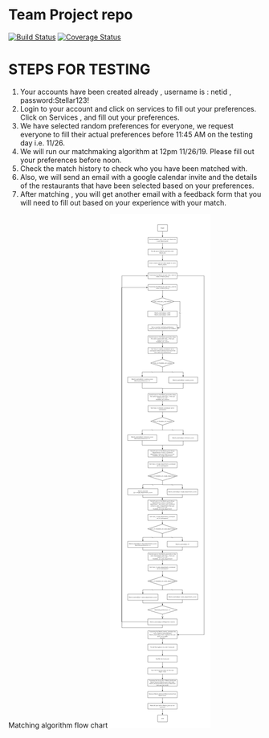 # Team Project repo
[![Build Status](https://travis-ci.com/gcivil-nyu-org/fall2019-cs-gy-6063-team-stellar.svg?branch=develop)](https://travis-ci.com/gcivil-nyu-org/fall2019-cs-gy-6063-team-stellar)
[![Coverage Status](https://coveralls.io/repos/github/gcivil-nyu-org/fall2019-cs-gy-6063-team-stellar/badge.svg?branch=develop)](https://coveralls.io/github/gcivil-nyu-org/fall2019-cs-gy-6063-team-stellar?branch=develop)

# STEPS FOR TESTING
1) Your accounts have been created already , username is : netid , password:Stellar123!  
2) Login to your account and click on services to fill out your preferences.  
   Click on Services , and fill out your preferences.  
3) We have selected random preferences for everyone, we request everyone to fill their actual preferences before 11:45 AM on the testing day i.e. 11/26.  
4) We will run our matchmaking algorithm at 12pm 11/26/19. Please fill out your preferences before noon.
5) Check the match history to check who you have been matched with.  
6) Also, we will send an email with a google calendar invite and the details of the restaurants that have been selected based on your preferences.  
7) After matching , you will get another email with a feedback form that you will need to fill out based on your experience with your match.  

Matching algorithm flow chart
![Image](Lunchninja_Algorithm.png)

